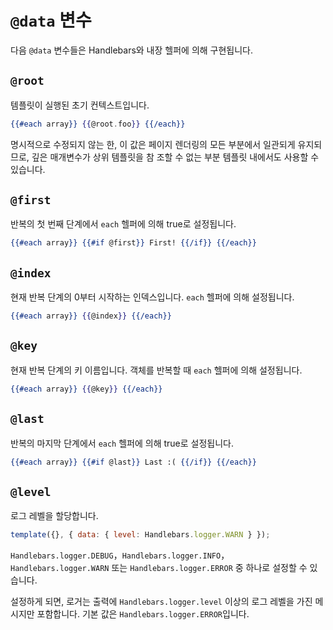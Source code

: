 # `@data` 변수

다음 `@data` 변수들은 Handlebars와 내장 헬퍼에 의해 구현됩니다.

## `@root`

템플릿이 실행된 초기 컨텍스트입니다.

```handlebars
{{#each array}} {{@root.foo}} {{/each}}
```

명시적으로 수정되지 않는 한, 이 값은 페이지 렌더링의 모든 부분에서 일관되게 유지되므로, 깊은 매개변수가 상위 템플릿을 참
조할 수 없는 부분 템플릿 내에서도 사용할 수 있습니다.

## `@first`

반복의 첫 번째 단계에서 `each` 헬퍼에 의해 true로 설정됩니다.

```handlebars
{{#each array}} {{#if @first}} First! {{/if}} {{/each}}
```

## `@index`

현재 반복 단계의 0부터 시작하는 인덱스입니다. `each` 헬퍼에 의해 설정됩니다.

```handlebars
{{#each array}} {{@index}} {{/each}}
```

## `@key`

현재 반복 단계의 키 이름입니다. 객체를 반복할 때 `each` 헬퍼에 의해 설정됩니다.

```handlebars
{{#each array}} {{@key}} {{/each}}
```

## `@last`

반복의 마지막 단계에서 `each` 헬퍼에 의해 true로 설정됩니다.

```handlebars
{{#each array}} {{#if @last}} Last :( {{/if}} {{/each}}
```

## `@level`

로그 레벨을 할당합니다.

```js
template({}, { data: { level: Handlebars.logger.WARN } });
```

`Handlebars.logger.DEBUG`，`Handlebars.logger.INFO`，`Handlebars.logger.WARN` 또는 `Handlebars.logger.ERROR` 중 하나로
설정할 수 있습니다.

설정하게 되면, 로거는 출력에 `Handlebars.logger.level` 이상의 로그 레벨을 가진 메시지만 포함합니다. 기본 값은
`Handlebars.logger.ERROR`입니다.
